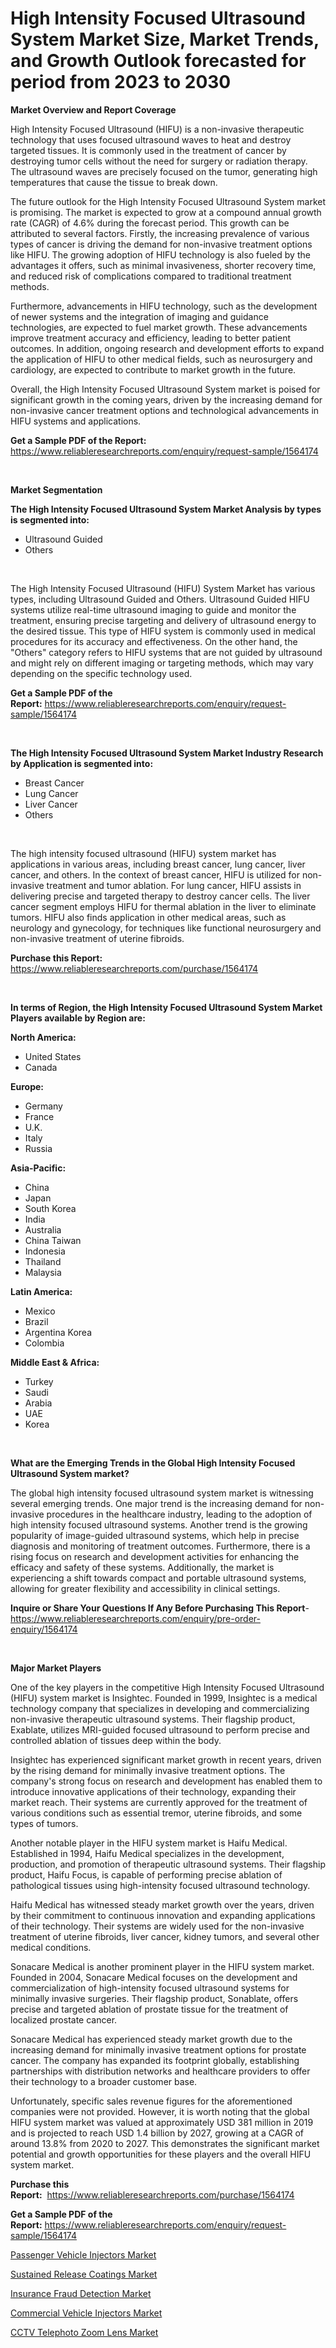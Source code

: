 <p><h1>High Intensity Focused Ultrasound System Market Size, Market Trends, and Growth Outlook forecasted for period from 2023 to 2030</h1></p><p><strong>Market Overview and Report Coverage</strong></p>
<p><p>High Intensity Focused Ultrasound (HIFU) is a non-invasive therapeutic technology that uses focused ultrasound waves to heat and destroy targeted tissues. It is commonly used in the treatment of cancer by destroying tumor cells without the need for surgery or radiation therapy. The ultrasound waves are precisely focused on the tumor, generating high temperatures that cause the tissue to break down.</p><p>The future outlook for the High Intensity Focused Ultrasound System market is promising. The market is expected to grow at a compound annual growth rate (CAGR) of 4.6% during the forecast period. This growth can be attributed to several factors. Firstly, the increasing prevalence of various types of cancer is driving the demand for non-invasive treatment options like HIFU. The growing adoption of HIFU technology is also fueled by the advantages it offers, such as minimal invasiveness, shorter recovery time, and reduced risk of complications compared to traditional treatment methods.</p><p>Furthermore, advancements in HIFU technology, such as the development of newer systems and the integration of imaging and guidance technologies, are expected to fuel market growth. These advancements improve treatment accuracy and efficiency, leading to better patient outcomes. In addition, ongoing research and development efforts to expand the application of HIFU to other medical fields, such as neurosurgery and cardiology, are expected to contribute to market growth in the future.</p><p>Overall, the High Intensity Focused Ultrasound System market is poised for significant growth in the coming years, driven by the increasing demand for non-invasive cancer treatment options and technological advancements in HIFU systems and applications.</p></p>
<p><strong>Get a Sample PDF of the Report:</strong> <a href="https://www.reliableresearchreports.com/enquiry/request-sample/1564174">https://www.reliableresearchreports.com/enquiry/request-sample/1564174</a></p>
<p>&nbsp;</p>
<p><strong>Market Segmentation</strong></p>
<p><strong>The High Intensity Focused Ultrasound System Market Analysis by types is segmented into:</strong></p>
<p><ul><li>Ultrasound Guided</li><li>Others</li></ul></p>
<p>&nbsp;</p>
<p><p>The High Intensity Focused Ultrasound (HIFU) System Market has various types, including Ultrasound Guided and Others. Ultrasound Guided HIFU systems utilize real-time ultrasound imaging to guide and monitor the treatment, ensuring precise targeting and delivery of ultrasound energy to the desired tissue. This type of HIFU system is commonly used in medical procedures for its accuracy and effectiveness. On the other hand, the "Others" category refers to HIFU systems that are not guided by ultrasound and might rely on different imaging or targeting methods, which may vary depending on the specific technology used.</p></p>
<p><strong>Get a Sample PDF of the Report:</strong>&nbsp;<a href="https://www.reliableresearchreports.com/enquiry/request-sample/1564174">https://www.reliableresearchreports.com/enquiry/request-sample/1564174</a></p>
<p>&nbsp;</p>
<p><strong>The High Intensity Focused Ultrasound System Market Industry Research by Application is segmented into:</strong></p>
<p><ul><li>Breast Cancer</li><li>Lung Cancer</li><li>Liver Cancer</li><li>Others</li></ul></p>
<p>&nbsp;</p>
<p><p>The high intensity focused ultrasound (HIFU) system market has applications in various areas, including breast cancer, lung cancer, liver cancer, and others. In the context of breast cancer, HIFU is utilized for non-invasive treatment and tumor ablation. For lung cancer, HIFU assists in delivering precise and targeted therapy to destroy cancer cells. The liver cancer segment employs HIFU for thermal ablation in the liver to eliminate tumors. HIFU also finds application in other medical areas, such as neurology and gynecology, for techniques like functional neurosurgery and non-invasive treatment of uterine fibroids.</p></p>
<p><strong>Purchase this Report:</strong>&nbsp; <a href="https://www.reliableresearchreports.com/purchase/1564174">https://www.reliableresearchreports.com/purchase/1564174</a></p>
<p>&nbsp;</p>
<p><strong>In terms of Region, the High Intensity Focused Ultrasound System Market Players available by Region are:</strong></p>
<p>
    <p> <strong> North America: </strong>
        <ul>
            <li>United States</li>
            <li>Canada</li>
        </ul>
        </p> 
    <p> <strong> Europe: </strong>
        <ul>
            <li>Germany</li>
            <li>France</li>
            <li>U.K.</li>
            <li>Italy</li>
            <li>Russia</li>
        </ul>
        </p> 
    <p> <strong> Asia-Pacific: </strong>
        <ul>
            <li>China</li>
            <li>Japan</li>
            <li>South Korea</li>
            <li>India</li>
            <li>Australia</li>
            <li>China Taiwan</li>
            <li>Indonesia</li>
            <li>Thailand</li>
            <li>Malaysia</li>
        </ul>
        </p> 
    <p> <strong> Latin America: </strong>
        <ul>
            <li>Mexico</li>
            <li>Brazil</li>
            <li>Argentina Korea</li>
            <li>Colombia</li>
        </ul>
        </p> 
    <p> <strong> Middle East & Africa: </strong>
        <ul>
            <li>Turkey</li>
            <li>Saudi</li>
            <li>Arabia</li>
            <li>UAE</li>
            <li>Korea</li>
        </ul>
    </p>
    </p>
<p>&nbsp;</p>
<p><strong>What are the Emerging Trends in the Global High Intensity Focused Ultrasound System market?</strong></p>
<p><p>The global high intensity focused ultrasound system market is witnessing several emerging trends. One major trend is the increasing demand for non-invasive procedures in the healthcare industry, leading to the adoption of high intensity focused ultrasound systems. Another trend is the growing popularity of image-guided ultrasound systems, which help in precise diagnosis and monitoring of treatment outcomes. Furthermore, there is a rising focus on research and development activities for enhancing the efficacy and safety of these systems. Additionally, the market is experiencing a shift towards compact and portable ultrasound systems, allowing for greater flexibility and accessibility in clinical settings.</p></p>
<p><strong>Inquire or Share Your Questions If Any Before Purchasing This Report</strong>- <a href="https://www.reliableresearchreports.com/enquiry/pre-order-enquiry/1564174">https://www.reliableresearchreports.com/enquiry/pre-order-enquiry/1564174</a></p>
<p>&nbsp;</p>
<p><strong>Major Market Players</strong></p>
<p><p>One of the key players in the competitive High Intensity Focused Ultrasound (HIFU) system market is Insightec. Founded in 1999, Insightec is a medical technology company that specializes in developing and commercializing non-invasive therapeutic ultrasound systems. Their flagship product, Exablate, utilizes MRI-guided focused ultrasound to perform precise and controlled ablation of tissues deep within the body.</p><p>Insightec has experienced significant market growth in recent years, driven by the rising demand for minimally invasive treatment options. The company's strong focus on research and development has enabled them to introduce innovative applications of their technology, expanding their market reach. Their systems are currently approved for the treatment of various conditions such as essential tremor, uterine fibroids, and some types of tumors.</p><p>Another notable player in the HIFU system market is Haifu Medical. Established in 1994, Haifu Medical specializes in the development, production, and promotion of therapeutic ultrasound systems. Their flagship product, Haifu Focus, is capable of performing precise ablation of pathological tissues using high-intensity focused ultrasound technology.</p><p>Haifu Medical has witnessed steady market growth over the years, driven by their commitment to continuous innovation and expanding applications of their technology. Their systems are widely used for the non-invasive treatment of uterine fibroids, liver cancer, kidney tumors, and several other medical conditions.</p><p>Sonacare Medical is another prominent player in the HIFU system market. Founded in 2004, Sonacare Medical focuses on the development and commercialization of high-intensity focused ultrasound systems for minimally invasive surgeries. Their flagship product, Sonablate, offers precise and targeted ablation of prostate tissue for the treatment of localized prostate cancer.</p><p>Sonacare Medical has experienced steady market growth due to the increasing demand for minimally invasive treatment options for prostate cancer. The company has expanded its footprint globally, establishing partnerships with distribution networks and healthcare providers to offer their technology to a broader customer base.</p><p>Unfortunately, specific sales revenue figures for the aforementioned companies were not provided. However, it is worth noting that the global HIFU system market was valued at approximately USD 381 million in 2019 and is projected to reach USD 1.4 billion by 2027, growing at a CAGR of around 13.8% from 2020 to 2027. This demonstrates the significant market potential and growth opportunities for these players and the overall HIFU system market.</p></p>
<p><strong>Purchase this Report:</strong>&nbsp;&nbsp;<a href="https://www.reliableresearchreports.com/purchase/1564174">https://www.reliableresearchreports.com/purchase/1564174</a></p>
<p></p>
<p><strong>Get a Sample PDF of the Report:</strong>&nbsp;<a href="https://www.reliableresearchreports.com/enquiry/request-sample/1564174">https://www.reliableresearchreports.com/enquiry/request-sample/1564174</a></p>
<p><p><a href="https://www.linkedin.com/pulse/decoding-passenger-vehicle-injectors-market-deep-dive-spjoe/">Passenger Vehicle Injectors Market</a></p><p><a href="https://medium.com/@lavernacole2023/sustained-release-coatings-market-report-reveals-the-latest-trends-and-growth-opportunities-of-this-5c08817be7cc">Sustained Release Coatings Market</a></p><p><a href="https://medium.com/@amayabeahan/insurance-fraud-detection-market-opportunities-and-strategies-forecast-for-period-from-2023-2030-5a4462b527de">Insurance Fraud Detection Market</a></p><p><a href="https://www.linkedin.com/pulse/cial-vehicle-injectors-market-size-share-amp-trends-478be/">Commercial Vehicle Injectors Market</a></p><p><a href="https://www.linkedin.com/pulse/cctv-telephoto-zoom-lens-market-research-report-provides-m0kmf/">CCTV Telephoto Zoom Lens Market</a></p></p>